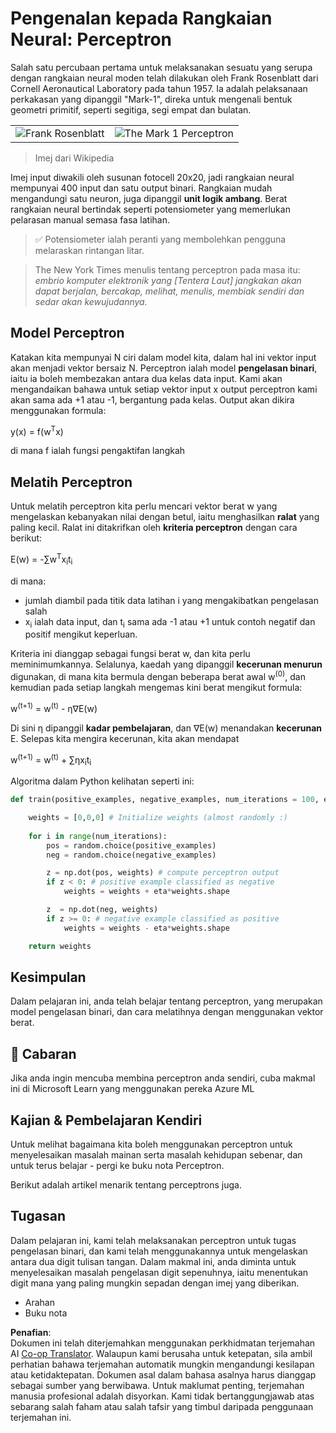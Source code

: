 <!--
CO_OP_TRANSLATOR_METADATA:
{
  "original_hash": "59021c5f419d3feda19075910a74280a",
  "translation_date": "2025-05-20T06:41:44+00:00",
  "source_file": "15-rag-and-vector-databases/data/perceptron.md",
  "language_code": "ms"
}
-->
# Pengenalan kepada Rangkaian Neural: Perceptron

Salah satu percubaan pertama untuk melaksanakan sesuatu yang serupa dengan rangkaian neural moden telah dilakukan oleh Frank Rosenblatt dari Cornell Aeronautical Laboratory pada tahun 1957. Ia adalah pelaksanaan perkakasan yang dipanggil "Mark-1", direka untuk mengenali bentuk geometri primitif, seperti segitiga, segi empat dan bulatan.

|      |      |
|--------------|-----------|
|<img src='images/Rosenblatt-wikipedia.jpg' alt='Frank Rosenblatt'/> | <img src='images/Mark_I_perceptron_wikipedia.jpg' alt='The Mark 1 Perceptron' />|

> Imej dari Wikipedia

Imej input diwakili oleh susunan fotocell 20x20, jadi rangkaian neural mempunyai 400 input dan satu output binari. Rangkaian mudah mengandungi satu neuron, juga dipanggil **unit logik ambang**. Berat rangkaian neural bertindak seperti potensiometer yang memerlukan pelarasan manual semasa fasa latihan.

> ✅ Potensiometer ialah peranti yang membolehkan pengguna melaraskan rintangan litar.

> The New York Times menulis tentang perceptron pada masa itu: *embrio komputer elektronik yang [Tentera Laut] jangkakan akan dapat berjalan, bercakap, melihat, menulis, membiak sendiri dan sedar akan kewujudannya.*

## Model Perceptron

Katakan kita mempunyai N ciri dalam model kita, dalam hal ini vektor input akan menjadi vektor bersaiz N. Perceptron ialah model **pengelasan binari**, iaitu ia boleh membezakan antara dua kelas data input. Kami akan mengandaikan bahawa untuk setiap vektor input x output perceptron kami akan sama ada +1 atau -1, bergantung pada kelas. Output akan dikira menggunakan formula:

y(x) = f(w<sup>T</sup>x)

di mana f ialah fungsi pengaktifan langkah

## Melatih Perceptron

Untuk melatih perceptron kita perlu mencari vektor berat w yang mengelaskan kebanyakan nilai dengan betul, iaitu menghasilkan **ralat** yang paling kecil. Ralat ini ditakrifkan oleh **kriteria perceptron** dengan cara berikut:

E(w) = -∑w<sup>T</sup>x<sub>i</sub>t<sub>i</sub>

di mana:

* jumlah diambil pada titik data latihan i yang mengakibatkan pengelasan salah
* x<sub>i</sub> ialah data input, dan t<sub>i</sub> sama ada -1 atau +1 untuk contoh negatif dan positif mengikut keperluan.

Kriteria ini dianggap sebagai fungsi berat w, dan kita perlu meminimumkannya. Selalunya, kaedah yang dipanggil **kecerunan menurun** digunakan, di mana kita bermula dengan beberapa berat awal w<sup>(0)</sup>, dan kemudian pada setiap langkah mengemas kini berat mengikut formula:

w<sup>(t+1)</sup> = w<sup>(t)</sup> - η∇E(w)

Di sini η dipanggil **kadar pembelajaran**, dan ∇E(w) menandakan **kecerunan** E. Selepas kita mengira kecerunan, kita akan mendapat

w<sup>(t+1)</sup> = w<sup>(t)</sup> + ∑ηx<sub>i</sub>t<sub>i</sub>

Algoritma dalam Python kelihatan seperti ini:

```python
def train(positive_examples, negative_examples, num_iterations = 100, eta = 1):

    weights = [0,0,0] # Initialize weights (almost randomly :)
        
    for i in range(num_iterations):
        pos = random.choice(positive_examples)
        neg = random.choice(negative_examples)

        z = np.dot(pos, weights) # compute perceptron output
        if z < 0: # positive example classified as negative
            weights = weights + eta*weights.shape

        z  = np.dot(neg, weights)
        if z >= 0: # negative example classified as positive
            weights = weights - eta*weights.shape

    return weights
```

## Kesimpulan

Dalam pelajaran ini, anda telah belajar tentang perceptron, yang merupakan model pengelasan binari, dan cara melatihnya dengan menggunakan vektor berat.

## 🚀 Cabaran

Jika anda ingin mencuba membina perceptron anda sendiri, cuba makmal ini di Microsoft Learn yang menggunakan pereka Azure ML

## Kajian & Pembelajaran Kendiri

Untuk melihat bagaimana kita boleh menggunakan perceptron untuk menyelesaikan masalah mainan serta masalah kehidupan sebenar, dan untuk terus belajar - pergi ke buku nota Perceptron.

Berikut adalah artikel menarik tentang perceptrons juga.

## Tugasan

Dalam pelajaran ini, kami telah melaksanakan perceptron untuk tugas pengelasan binari, dan kami telah menggunakannya untuk mengelaskan antara dua digit tulisan tangan. Dalam makmal ini, anda diminta untuk menyelesaikan masalah pengelasan digit sepenuhnya, iaitu menentukan digit mana yang paling mungkin sepadan dengan imej yang diberikan.

* Arahan
* Buku nota

**Penafian**:  
Dokumen ini telah diterjemahkan menggunakan perkhidmatan terjemahan AI [Co-op Translator](https://github.com/Azure/co-op-translator). Walaupun kami berusaha untuk ketepatan, sila ambil perhatian bahawa terjemahan automatik mungkin mengandungi kesilapan atau ketidaktepatan. Dokumen asal dalam bahasa asalnya harus dianggap sebagai sumber yang berwibawa. Untuk maklumat penting, terjemahan manusia profesional adalah disyorkan. Kami tidak bertanggungjawab atas sebarang salah faham atau salah tafsir yang timbul daripada penggunaan terjemahan ini.